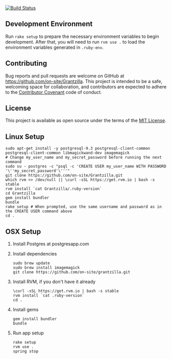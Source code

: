 [![Build Status](https://travis-ci.org/on-site/Grantzilla.svg?branch=master)](https://travis-ci.org/on-site/Grantzilla)

## Development Environment

Run `rake setup` to prepare the necessary environment variables to begin
development. After that, you will need to run `rvm use .` to load the
environment variables generated in `.ruby-env`.

## Contributing

Bug reports and pull requests are welcome on GitHub at
https://github.com/on-site/Grantzilla. This project is intended to be a safe,
welcoming space for collaboration, and contributors are expected to adhere to
the [Contributor Covenant](CODE_OF_CONDUCT.md) code of conduct.

## License

This project is available as open source under the terms of the
[MIT License](http://opensource.org/licenses/MIT).

## Linux Setup

```
sudo apt-get install -y postgresql-9.3 postgresql-client-common postgresql-client-common libmagickwand-dev imagemagick
# Change my_user_name and my_secret_password before running the next command
sudo su - postgres -c "psql -c 'CREATE USER my_user_name WITH PASSWORD '\''my_secret_password'\'''"
git clone https://github.com/on-site/Grantzilla.git
which rvm >> /dev/null || \curl -sSL https://get.rvm.io | bash -s stable
rvm install `cat Grantzilla/.ruby-version`
cd Grantzilla
gem install bundler
bundle
rake setup # When prompted, use the same username and password as in the CREATE USER command above
cd .
```

## OSX Setup

1. Install Postgres at postgresapp.com

2. Install dependencies

    ```
    sudo brew update
    sudo brew install imagemagick
    git clone https://github.com/on-site/grantzilla.git
    ```

3. Install RVM, if you don't have it already

    ```
    \curl -sSL https://get.rvm.io | bash -s stable
    rvm install `cat .ruby-version`
    cd .
    ```

4. Install gems

    ```
    gem install bundler
    bundle
    ```

5. Run app setup

    ```
    rake setup
    rvm use .
    spring stop
    ```
